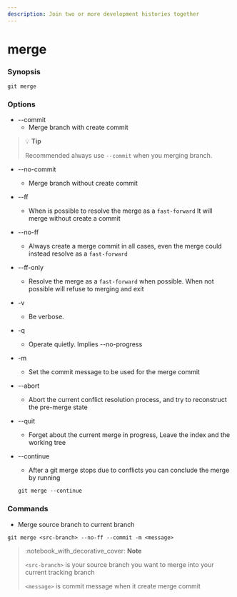 ```yaml
---
description: Join two or more development histories together
---
```


# merge

### Synopsis

```
git merge
```

### Options

* \--commit
  * Merge branch with create commit

> :bulb: **Tip**
>
> Recommended always use `--commit` when you merging branch.

* \--no-commit
  * Merge branch without create commit
* \--ff
  * When is possible to resolve the merge as a `fast-forward` It will merge without create a commit&#x20;
* \--no-ff
  * Always create a merge commit in all cases, even the merge could instead resolve as a `fast-forward`
* \--ff-only
  * Resolve the merge as a `fast-forward` when possible. When not possible will refuse to merging and exit
* \-v
  * Be verbose.
* \-q
  * Operate quietly. Implies --no-progress
* \-m
  * Set the commit message to be used for the merge commit
* \--abort
  * Abort the current conflict resolution process, and try to reconstruct the pre-merge state
* \--quit
  * Forget about the current merge in progress, Leave the index and the working tree
*   \--continue

    * After a git merge stops due to conflicts you can conclude the merge by running&#x20;

    `git merge --continue`

### Commands

* Merge source branch to current branch

```
git merge <src-branch> --no-ff --commit -m <message>
```

> :notebook\_with\_decorative\_cover: **Note**
>
> `<src-branch>` is your source branch you want to merge into your current tracking branch
>
> `<message>` is commit message when it create merge commit

